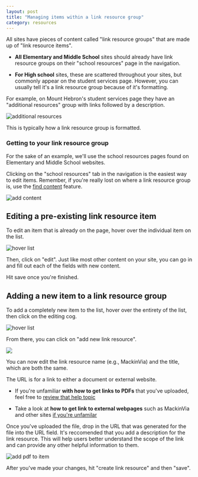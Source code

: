 ```yaml
---
layout: post
title: "Managing items within a link resource group"
category: resources
---
```


All sites have pieces of content called "link resource groups" that are made up of "link resource items".

- **All Elementary and Middle School** sites should already have link resource groups on their "school resources" page in the navigation. 

- **For High school** sites, these are scattered throughout your sites, but commonly appear on the student services page. However, you can usually tell it's a link resource group because of it's formatting.

For example, on Mount Hebron's student services page they have an "additional resources" group with links followed by a description. 

![additional resources](/schoolsites-help/images/resources/additional-resources.png)

This is typically how a link resource group is formatted. 

### Getting to your link resource group

For the sake of an example, we'll use the school resources pages found on Elementary and Middle School websites.

Clicking on the "school resources" tab in the navigation is the easiest way to edit items. Remember, if you're really lost on where a link resource group is, use the [find content](/schoolsites-help/edit/2014/07/15/finding-content/) feature.

![add content](/schoolsites-help/images/resources/school-resources-nav.png)

## Editing a pre-existing link resource item

To edit an item that is already on the page, hover over the individual item on the list. 

![hover list](/schoolsites-help/images/resources/hover-list.png)

Then, click on "edit". Just like most other content on your site, you can go in and fill out each of the fields with new content.

Hit save once you're finished.

## Adding a new item to a link resource group

To add a completely new item to the list, hover over the entirety of the list, then click on the editing cog.

![hover list](/schoolsites-help/images/resources/edit-whole-list.png)

From there, you can click on "add new link resource". 

![](/schoolsites-help/images/resources/add-link-resource-item.png)

You can now edit the link resource name (e.g., MackinVia) and the title, which are both the same. 

The URL is for a link to either a document or external website.

- If you're unfamiliar **with how to get links to PDFs** that you've uploaded, feel free to [review that help topic](/schoolsites-help/files/2016/12/13/uploading-files/)

- Take a look at **how to get link to external webpages** such as MackinVia and other sites [if you're unfamilar](/schoolsites-help/edit/2014/07/15/adding-links/) 

Once you've uploaded the file, drop in the URL that was generated for the file into the URL field. It's reccomended that you add a description for the link resource. This will help users better understand the scope of the link and can provide any other helpful information to them.

![add pdf to item](/schoolsites-help/images/resources/editing-link-information.png)

After you've made your changes, hit "create link resource" and then "save".
